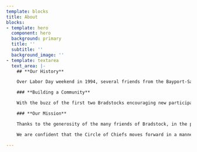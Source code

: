 ```yaml
---
template: blocks
title: About
blocks:
- template: hero
  component: hero
  background: primary
  title: ''
  subtitle: ''
  background_image: ''
- template: textarea
  text_area: |-
    ## **Our History**

    Over Labor Day weekend in 1994, several friends from the Bayport-Sayville area organized a day of music, food and fun. Held in the backyard of Bayport resident Brad Ringhouse, the event, which proved to be a rousing success, was aptly dubbed “Bradstock.” With enthusiasm sky high, the all-volunteer organizers planned Bradstock II for the following Labor Day. However, two extra ingredients were to be added to the original, successful formula - a focus on our environment, and a determination to raise funds to donate to area organizations. The good time had by all was to be complemented with a good cause supported by all. Which is exactly what has happened.

    ### **Building a Community**

    With the buzz of the first two Bradstocks encouraging new participants to join the cause, and with the success of the festivals far surpassing what the organizers could have ever imagined, Bradstocks III and IV were held on the grounds of Meadowcroft in Bayport. Artists came to display their work, various not-for-profit environmental organizations set up informative, educational booths, and new musicians eagerly joined Bradstock‘s solid line-up of performers. Best of all, the events generated profits, as well as canned foodstuffs, which was donated and distributed to local good causes.

    ### **Our Mission**

    Thanks to the generosity of the many friends of Bradstock, in the past twenty-three years we have donated over $275,000 including $120,000 to Camp-Pa-Qua-Tuck. Other beneficiaries include the Long Island Maritime Museum, Friends of Connetquot River State Park, the Sayville Kiwanis Club, G.R.O.W., WUSB, They Often Cry Out, the Unbroken Chain Foundation, the Sayville Village Improvement Society, the Bayport and West Sayville Civic Associations and the Peconic Baykeeper And let’s not forget our friends from the U.S. Coast Guard Chief Petty Officers Association, who man and woman the grills to keep us in grub over the weekend. The profits from the sale of the food goes to fund their own charitable cause – and they kick in a contribution to Bradstock as well. And over these many years, the Bradstock organization has donated a mountain of food and ongoing monetary contributions to Island Harvest to help those less fortunate than ourselves. The Chiefs presented a check for $3,000 to Island Harvest at this year’s Platinum Party.

    We are confident that the Circle of Chiefs moves forward in a manner befitting the labor that we expend. _May the circle be unbroken_.

---
```

